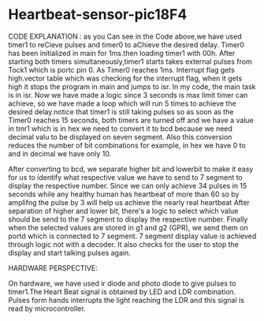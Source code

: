 # Heartbeat-sensor-pic18F4
CODE EXPLANATION :
as you Can see in the Code above,we have used timer1 to reCieve pulses
and timer0 to aChieve the desired delay.
Timer0 has been initialized in main for 1ms.then loading timer1 with 00h.
After starting both timers simultaneously,timer1 starts takes external pulses
from Tock1 which is portc pin 0. As Timer0 reaches 1ms.
Interrupt flag gets high.vector table which was checking for the interrupt
flag, when it gets high it stops the program in main and jumps to isr. In my
code, the main task is in isr. Now we have made a logic since 3 seconds is
max limit timer can achieve, so we have made a loop which will run 5 times
to achieve the desired delay.notice that timer1 is still taking pulses so as
soon as the Timer0 reaches 15 seconds, both timers are turned off and we
have a value in tmr1 which is in hex we need to convert it to bcd because we
need decimal valu to be displayed on seven segment. Also this conversion
reduces the number of bit combinations for example, in hex we have 0 to
and in decimal we have only 10.

After converting to bcd, we separate higher bit and lowerbit to make it easy
for us to identify what respective value we have to send to 7 segment to
display the respective number.
Since we can only achieve 34 pulses in 15 seconds while any healthy human
has heartbeat of more than 60 so by amplifng the pulse by 3 will help us
achieve the nearly real heartbeat
After separation of higher and lower bit, there&#39;s a logic to select which value
should be send to the 7 segment to display the respective number. Finally
when the selected values are stored in g1 and g2 (GPR), we send them on
portd which is connected to 7 segment.
7 segment display value is achieved through logic not with a decoder.
It also checks for the user to stop the display and start talking pulses again.

HARDWARE PERSPECTIVE:

On hardware, we have used ir diode and photo diode to give pulses to
timer1.The Heart Beat signal is obtained by LED and LDR combination.
Pulses form hands interrupts the light reaching the LDR and this signal is
read by microcontroller.
